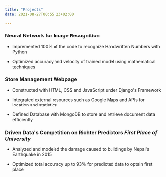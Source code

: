 ```yaml
---
title: "Projects"
date: 2021-08-27T00:55:23+02:00

---
```


### Neural Network for Image Recognition

* Impremented 100% of the code to recognize Handwritten Numbers with Python

* Optimized accuracy and velocity of trained model using mathematical techniques

### Store Management Webpage

* Constructed with HTML, CSS and JavaScript under Django's Framework

* Integrated external resources such as Google Maps and APIs for location and statistics

* Defined Database with MongoDB to store and retrieve document data efficiently

### Driven Data's Competition on Richter Predictors _First Place of University_

* Analyzed and modeled the damage caused to buildings by Nepal's Earthquake in 2015

* Optimized total accuracy up to 93% for predicted data to optain first place
